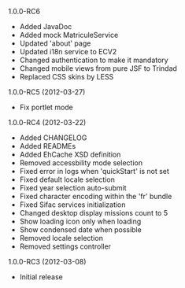 1.0.0-RC6

  * Added JavaDoc
  * Added mock MatriculeService
  * Updated 'about' page
  * Updated i18n service to ECV2
  * Changed authentication to make it mandatory 
  * Changed mobile views from pure JSF to Trindad
  * Replaced CSS skins by LESS


1.0.0-RC5 (2012-03-27)

  * Fix portlet mode


1.0.0-RC4 (2012-03-22)

  * Added CHANGELOG
  * Added READMEs
  * Added EhCache XSD definition
  * Removed accessbility mode selection
  * Fixed error in logs when 'quickStart' is not set 
  * Fixed default locale selection
  * Fixed year selection auto-submit
  * Fixed character encoding within the 'fr' bundle
  * Fixed Sifac services initialization
  * Changed desktop display missions count to 5
  * Show loading icon only when loading
  * Show condensed date when possible
  * Removed locale selection
  * Removed settings controller


1.0.0-RC3 (2012-03-08)

  * Initial release
